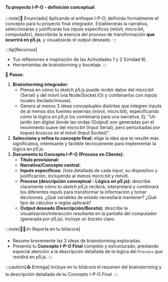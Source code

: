 #### Tu proyecto I-P-O - definición conceptual

:::note[🎯 Enunciado]
Aplicando el enfoque I-P-O, definirás formalmente el concepto para tu proyecto final integrador. Establecerás la narrativa, seleccionarás y justificarás tus inputs específicos (móvil, micro:bit, computador), describirás la esencia del proceso de transformación **que ocurrirá en p5.js**, y visualizarás el output deseado.
:::

:::tip[Recursos]
*   Tus reflexiones e inspiración de las Actividades 1 y 2 (Unidad 8).
*   Herramientas de brainstorming y bocetaje.
:::

👣 **Pasos**:

1.  **Brainstorming integrador:**
    *   Piensa en cómo tu sketch p5.js puede recibir datos del micro:bit (Serial) y del móvil (vía Node/Socket.IO) y combinarlos con inputs locales (teclado/mouse).
    *   Genera al menos 3 ideas conceptuales distintas que integren inputs de al menos dos fuentes externas (móvil, micro:bit), especificando cómo la lógica *en p5.js* los combinaría para una narrativa. Ej: "Un jardín zen digital donde las ondas (Output) son generadas por el movimiento suave del micro:bit (Input Serial), pero perturbadas por toques bruscos en el móvil (Input Socket)".
2.  **Selecciona y refina tu concepto final:** elige la idea que te resulte más significativa, interesante y factible técnicamente para implementar la lógica en p5.js.
3.  **Documenta tu Concepto I-P-O (Proceso en Cliente):**
    *   **Título provisional:**
    *   **Narrativa/Concepto central:**
    *   **Inputs específicos:** (lista detallada de cada input, su dispositivo y justificación, incluyendo al menos micro:bit y móvil).
    *   **Process (descripción conceptual - Lógica en p5.js):** describe claramente cómo tu *sketch p5.js* recibirá, interpretará y combinará los diferentes inputs para transformar la información y tomar decisiones. ¿Qué variables de estado necesitará mantener? ¿Qué tipo de cálculos o reglas aplicará?
    *   **Output deseado (Descripción/Boceto):** describe la visualización/interacción resultante en la pantalla del computador (generada por p5.js). Incluye un boceto claro.

:::note[🧐🧪✍️ Reporta en tu bitácora]
*   Resume brevemente las 3 ideas de brainstorming exploradas.
*   Presenta tu **Concepto I-P-O Final** completo y estructurado, prestando especial atención a la descripción detallada de la lógica del `Process` que residirá en p5.js.
:::

:::caution[📤 Entrega]
Incluye en tu bitácora el resumen del brainstorming y la descripción detallada de tu Concepto I-P-O Final.
:::
